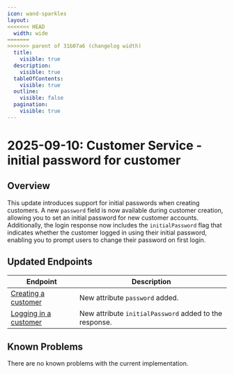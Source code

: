 ```yaml
---
icon: wand-sparkles
layout:
<<<<<<< HEAD
  width: wide
=======
>>>>>>> parent of 31b07a6 (changelog width)
  title:
    visible: true
  description:
    visible: true
  tableOfContents:
    visible: true
  outline:
    visible: false
  pagination:
    visible: true
---
```


# 2025-09-10: Customer Service - initial password for customer

## Overview

This update introduces support for initial passwords when creating customers. A new `password` field is now available during customer creation, allowing you to set an initial password for new customer accounts. Additionally, the login response now includes the `initialPassword` flag that indicates whether the customer logged in using their initial password, enabling you to prompt users to change their password on first login.

## Updated Endpoints

| Endpoint | Description |
|----------|-------------|
| [Creating a customer](https://developer.emporix.io/api-references/api-guides/companies-and-customers/customer-service/api-reference/account-and-profile#post-customer-tenant-customers) | New attribute `password` added.|
| [Logging in a customer](https://developer.emporix.io/api-references/api-guides/companies-and-customers/customer-management/api-reference/authentication-and-authorization#post-customer-tenant-login) | New attribute `initialPassword` added to the response. |

## Known Problems

There are no known problems with the current implementation.